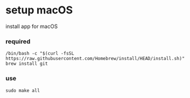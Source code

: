 # setup macOS

install app for macOS

### required

```
/bin/bash -c "$(curl -fsSL https://raw.githubusercontent.com/Homebrew/install/HEAD/install.sh)"
brew install git
```

### use

```
sudo make all
```